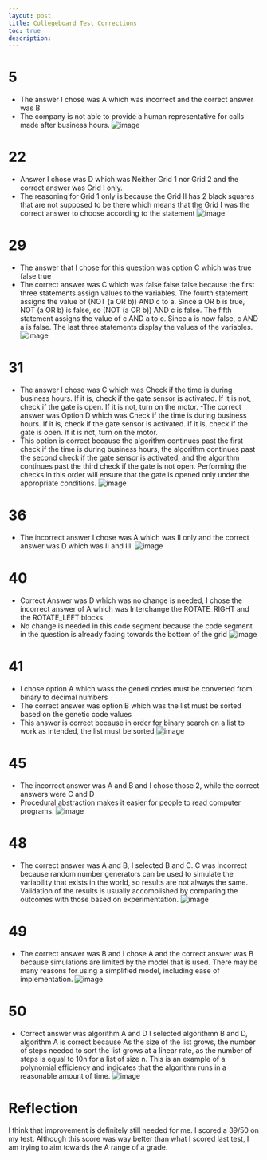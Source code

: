 ```yaml
---
layout: post
title: Collegeboard Test Corrections
toc: true
description: 
---
```


# 5 
- The answer I chose was A which was incorrect and the correct answer was B
- The company is not able to provide a human representative for calls made after business hours.
![image](https://user-images.githubusercontent.com/111910633/224422586-7fcb0daa-d05d-4ac2-8fcf-99614ea60479.png)

# 22
- Answer I chose was D which was Neither Grid 1 nor Grid 2 and the correct answer was Grid I only.  
- The reasoning for Grid 1 only is because the Grid II has 2 black squares that are not supposed to be there which means that the Grid I was the correct answer to choose according to the statement
![image](https://user-images.githubusercontent.com/111910633/224422855-5f3a0397-836d-417c-93da-ca81e29b6236.png)
# 29
- The answer that I chose for this question was option C which was true false true
- The correct answer was C which was false false false because the first three statements assign values to the variables. The fourth statement assigns the value of (NOT (a OR b)) AND c to a. Since a OR b is true, NOT (a OR b) is false, so (NOT (a OR b)) AND c is false. The fifth statement assigns the value of c AND a to c. Since a is now false, c AND a is false. The last three statements display the values of the variables.
![image](https://user-images.githubusercontent.com/111910633/224422923-1b4e8690-f26f-4275-b1cb-526667dbc579.png)
# 31 
- The answer I chose was C which was Check if the time is during business hours. If it is, check if the gate sensor is activated. If it is not, check if the gate is open. If it is not, turn on the motor.
-The correct answer was Option D which was Check if the time is during business hours. If it is, check if the gate sensor is activated. If it is, check if the gate is open. If it is not, turn on the motor.
- This option is correct because the algorithm continues past the first check if the time is during business hours, the algorithm continues past the second check if the gate sensor is activated, and the algorithm continues past the third check if the gate is not open. Performing the checks in this order will ensure that the gate is opened only under the appropriate conditions.
![image](https://user-images.githubusercontent.com/111910633/224423009-4eb96b48-2c1a-4646-bff4-5df2b32e7a50.png)

# 36
- The incorrect answer I chose was A which was II only and the correct answer was D which was II and III.
![image](https://user-images.githubusercontent.com/111910633/224423074-69b366f6-0dc7-4a3e-a3cd-205daa611f2d.png)

# 40
- Correct Answer was D which was no change is needed, I chose the incorrect answer of A which was Interchange the ROTATE_RIGHT and the ROTATE_LEFT blocks.
- No change is needed in this code segment because the code segment in the question is already facing towards the bottom of the grid
![image](https://user-images.githubusercontent.com/111910633/224423116-fe55eca7-91aa-46c0-abc7-b1deabc81538.png)

# 41 
- I chose option A which wass the geneti codes must be converted from binary to decimal numbers
- The correct answer was option B which was the list must be sorted based on the genetic code values 
- This answer is correct because in order for binary search on a list to work as intended, the list must be sorted
![image](https://user-images.githubusercontent.com/111910633/224423153-e9039fa9-7f0f-4470-a821-b9a83f2424f2.png)

# 45
- The incorrect answer was A and B and I chose those 2, while the correct answers were C and D
- Procedural abstraction makes it easier for people to read computer programs.
![image](https://user-images.githubusercontent.com/111910633/224423207-5f4f7c51-58ec-4668-9a05-6c382c47e909.png)
# 48
- The correct answer was A and B, I selected B and C.  C was incorrect because random number generators can be used to simulate the variability that exists in the world, so results are not always the same. Validation of the results is usually accomplished by comparing the outcomes with those based on experimentation.
![image](https://user-images.githubusercontent.com/111910633/224423247-9cc7ac9e-4a2e-463c-92b8-85b67c76a747.png)
# 49
- The correct answer was B and I chose A and the correct answer was B because simulations are limited by the model that is used. There may be many reasons for using a simplified model, including ease of implementation.
![image](https://user-images.githubusercontent.com/111910633/224423279-40075472-7f06-48fc-ade1-97409ba4b3af.png)

# 50
- Correct answer was algorithm A and D I selected algorithmn B and D, algorithm A is correct because As the size of the list grows, the number of steps needed to sort the list grows at a linear rate, as the number of steps is equal to 10n for a list of size n. This is an example of a polynomial efficiency and indicates that the algorithm runs in a reasonable amount of time.
![image](https://user-images.githubusercontent.com/111910633/224423335-b7da9b04-7f8c-441c-aa9a-5e212d81b6b1.png)
# Reflection

I think that improvement is definitely still needed for me.  I scored a 39/50 on my test.  Although this score was way better than what I scored last test, I am trying to aim towards the A range of a grade.
